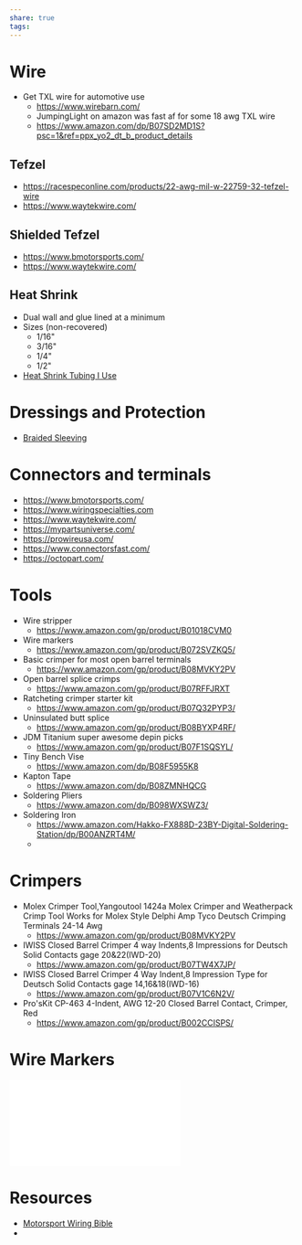 ```yaml
---
share: true
tags:
---
```


# Wire
- Get TXL wire for automotive use
    - https://www.wirebarn.com/
    - JumpingLight on amazon was fast af for some 18 awg TXL wire
    - https://www.amazon.com/dp/B07SD2MD1S?psc=1&ref=ppx_yo2_dt_b_product_details

## Tefzel
- https://racespeconline.com/products/22-awg-mil-w-22759-32-tefzel-wire
- https://www.waytekwire.com/
## Shielded Tefzel
- https://www.bmotorsports.com/
- https://www.waytekwire.com/

## Heat Shrink
- Dual wall and glue lined at a minimum
- Sizes (non-recovered)
    - 1/16"
    - 3/16" 
    - 1/4"
    - 1/2"
- [Heat Shrink Tubing I Use](Heat%20Shrink%20Tubing%20I%20Use.md)

# Dressings and Protection
- [Braided Sleeving](Braided%20Sleeving.md)

# Connectors and terminals
- https://www.bmotorsports.com/
- https://www.wiringspecialties.com
- https://www.waytekwire.com/
- https://mypartsuniverse.com/
- https://prowireusa.com/
- https://www.connectorsfast.com/
- https://octopart.com/

# Tools
- Wire stripper
    - https://www.amazon.com/gp/product/B01018CVM0
- Wire markers
    - https://www.amazon.com/gp/product/B072SVZKQ5/
- Basic crimper for most open barrel terminals
    - https://www.amazon.com/gp/product/B08MVKY2PV
- Open barrel splice crimps
    - https://www.amazon.com/gp/product/B07RFFJRXT
- Ratcheting crimper starter kit
    - https://www.amazon.com/gp/product/B07Q32PYP3/
- Uninsulated butt splice 
    - https://www.amazon.com/gp/product/B08BYXP4RF/
- JDM Titanium super awesome depin picks
    - https://www.amazon.com/gp/product/B07F1SQSYL/
- Tiny Bench Vise
    - https://www.amazon.com/dp/B08F5955K8
- Kapton Tape
    - https://www.amazon.com/dp/B08ZMNHQCG
- Soldering Pliers
    - https://www.amazon.com/dp/B098WXSWZ3/
- Soldering Iron
    - https://www.amazon.com/Hakko-FX888D-23BY-Digital-Soldering-Station/dp/B00ANZRT4M/
    - 

# Crimpers
- Molex Crimper Tool,Yangoutool 1424a Molex Crimper and Weatherpack Crimp Tool Works for Molex Style Delphi Amp Tyco Deutsch Crimping Terminals 24-14 Awg
    - https://www.amazon.com/gp/product/B08MVKY2PV
- IWISS Closed Barrel Crimper 4 way Indents,8 Impressions for Deutsch Solid Contacts gage 20&22(IWD-20)
    - https://www.amazon.com/gp/product/B07TW4X7JP/
- IWISS Closed Barrel Crimper 4 Way Indent,8 Impression Type for Deutsch Solid Contacts gage 14,16&18(IWD-16)
    - https://www.amazon.com/gp/product/B07V1C6N2V/
- Pro'sKit CP-463 4-Indent, AWG 12-20 Closed Barrel Contact, Crimper, Red
    - https://www.amazon.com/gp/product/B002CCISPS/

# Wire Markers
![Wire Markers Pro-IDENT Kit](Wire%20Markers%20Pro-IDENT%20Kit.md)

# Resources
- [Motorsport Wiring Bible](https://www.rbracing-rsr.com/wiring_ecu.html)
- 